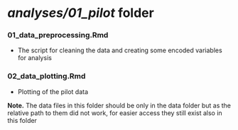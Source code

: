 # *analyses/01_pilot* folder

### 01_data_preprocessing.Rmd
* The script for cleaning the data and creating some encoded variables for analysis

### 02_data_plotting.Rmd
* Plotting of the pilot data

**Note.**
The data files in this folder should be only in the data folder but as the relative path to them did not work, for easier access they still exist also in this folder